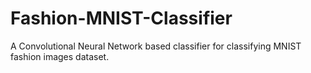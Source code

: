 # Fashion-MNIST-Classifier

A Convolutional Neural Network based classifier for classifying MNIST fashion images dataset.
